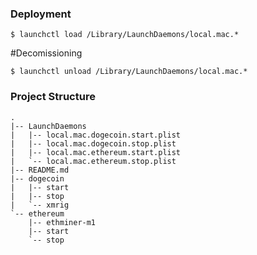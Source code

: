 ### Deployment
```
$ launchctl load /Library/LaunchDaemons/local.mac.*
```

#Decomissioning
```
$ launchctl unload /Library/LaunchDaemons/local.mac.*

```

### Project Structure
```
.
|-- LaunchDaemons
|   |-- local.mac.dogecoin.start.plist
|   |-- local.mac.dogecoin.stop.plist
|   |-- local.mac.ethereum.start.plist
|   `-- local.mac.ethereum.stop.plist
|-- README.md
|-- dogecoin
|   |-- start
|   |-- stop
|   `-- xmrig
`-- ethereum
    |-- ethminer-m1
    |-- start
    `-- stop
```
